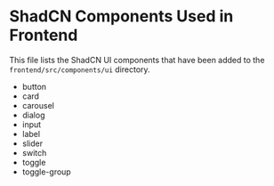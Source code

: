 # ShadCN Components Used in Frontend

This file lists the ShadCN UI components that have been added to the `frontend/src/components/ui` directory.

- button
- card
- carousel
- dialog
- input
- label
- slider
- switch
- toggle
- toggle-group 